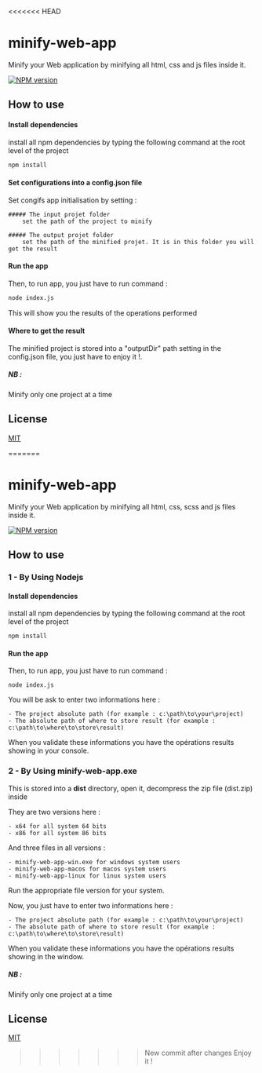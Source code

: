 <<<<<<< HEAD
# minify-web-app
Minify your Web application by minifying all html, css and js files inside it.

[![NPM version](https://img.shields.io/npm/v/minify-web-app.svg)](https://www.npmjs.com/package/minify-web-app)

## How to use

#### Install dependencies

install all npm dependencies by typing the following command at the root level of the project

```bash
npm install 
```


#### Set configurations into a config.json file

Set congifs app initialisation by setting :

	##### The input projet folder 
    	set the path of the project to minify
        
	##### The output projet folder 
    	set the path of the minified projet. It is in this folder you will get the result

#### Run the app

Then, to run app, you just have to run command :

```bash
node index.js
```

This will show you the results of the operations performed


#### Where to get the result
The minified project is stored into a "outputDir" path setting in the config.json file, you just have to enjoy it !.

##### NB :
Minify only one project at a time


## License

[MIT](LICENSE)


=======
# minify-web-app
Minify your Web application by minifying all html, css, scss and js files inside it.

[![NPM version](https://img.shields.io/npm/v/minify-web-app.svg)](https://www.npmjs.com/package/minify-web-app)

## How to use

### 1 - By Using Nodejs
#### Install dependencies

install all npm dependencies by typing the following command at the root level of the project

	npm install 


#### Run the app

Then, to run app, you just have to run command :

	node index.js

You will be ask to enter two informations here :

	- The project absolute path (for example : c:\path\to\your\project)
	- The absolute path of where to store result (for example : c:\path\to\where\to\store\result)

When you validate these informations you have the opérations results showing in your console.


### 2 - By Using minify-web-app.exe
This is stored into a <strong>dist</strong> directory, open it, decompress the zip file (dist.zip) inside

They are two versions here :

	- x64 for all system 64 bits
	- x86 for all system 86 bits

And three files in all versions :

	- minify-web-app-win.exe for windows system users
	- minify-web-app-macos for macos system users
	- minify-web-app-linux for linux system users

Run the appropriate file version for your system.

Now, you just have to enter two informations here :

	- The project absolute path (for example : c:\path\to\your\project)
	- The absolute path of where to store result (for example : c:\path\to\where\to\store\result)

When you validate these informations you have the opérations results showing in the window.


##### NB :
Minify only one project at a time


## License

[MIT](LICENSE)


>>>>>>> New commit after changes
Enjoy it !